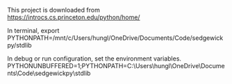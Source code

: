 This project is downloaded from https://introcs.cs.princeton.edu/python/home/

In terminal,
export PYTHONPATH=/mnt/c/Users/hungl/OneDrive/Documents/Code/sedgewickpy/stdlib

In debug or run configuration,
set the environment variables.
PYTHONUNBUFFERED=1;PYTHONPATH=C:\Users\hungl\OneDrive\Documents\Code\sedgewickpy\stdlib

